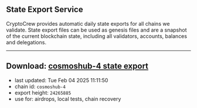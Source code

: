 ## State Export Service
CryptoCrew provides automatic daily state exports for all chains we validate. State export files can be used as genesis files and are a snapshot of the current blockchain state, including all validators, accounts, balances and delegations.

---
**Download: [cosmoshub-4 state export](https://dl-eu2.ccvalidators.com/SERVICE/cosmoshub/cosmoshub-4_export_24265885.json)**
---

- last updated: Tue Feb 04 2025 11:11:50
- chain id: `cosmoshub-4`
- export height: `24265885`
- use for: airdrops, local tests, chain recovery
